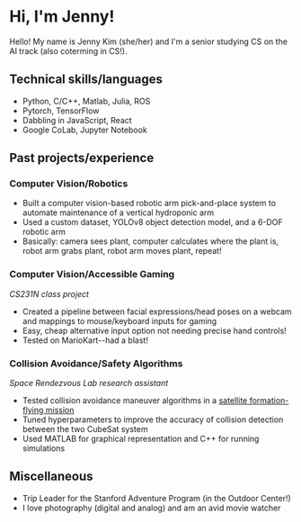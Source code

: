 # Hi, I'm Jenny!

Hello! My name is Jenny Kim (she/her) and I'm a senior studying CS on the AI track (also coterming in CS!).

## Technical skills/languages
- Python, C/C++, Matlab, Julia, ROS
- Pytorch, TensorFlow
- Dabbling in JavaScript, React
- Google CoLab, Jupyter Notebook

## Past projects/experience

### Computer Vision/Robotics
- Built a computer vision-based robotic arm pick-and-place system to automate maintenance of a vertical hydroponic arm
- Used a custom dataset, YOLOv8 object detection model, and a 6-DOF robotic arm
- Basically: camera sees plant, computer calculates where the plant is, robot arm grabs plant, robot arm moves plant, repeat!

### Computer Vision/Accessible Gaming
*CS231N class project*
- Created a pipeline between facial expressions/head poses on a webcam and mappings to mouse/keyboard inputs for gaming
- Easy, cheap alternative input option not needing precise hand controls! 
- Tested on MarioKart--had a blast!

### Collision Avoidance/Safety Algorithms
*Space Rendezvous Lab research assistant*
- Tested collision avoidance maneuver algorithms in a [satellite formation-flying mission](https://slab.stanford.edu/projects/visors)
- Tuned hyperparameters to improve the accuracy of collision detection between the two CubeSat system
- Used MATLAB for graphical representation and C++ for running simulations

## Miscellaneous
- Trip Leader for the Stanford Adventure Program (in the Outdoor Center!)
- I love photography (digital and analog) and am an avid movie watcher